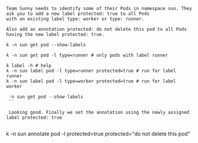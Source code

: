 ```
Team Sunny needs to identify some of their Pods in namespace sun. They ask you to add a new label protected: true to all Pods 
with an existing label type: worker or type: runner. 

Also add an annotation protected: do not delete this pod to all Pods having the new label protected: true.
```

```
k -n sun get pod --show-labels
```

```
k -n sun get pod -l type=runner # only pods with label runner
```

```
k label -h # help
k -n sun label pod -l type=runner protected=true # run for label runner
k -n sun label pod -l type=worker protected=true # run for label worker
```

```
 -n sun get pod --show-labels
 ``
 
 Looking good. Finally we set the annotation using the newly assigned label protected: true
 
 ```
 k -n sun annotate pod -l protected=true protected="do not delete this pod"
 ```
